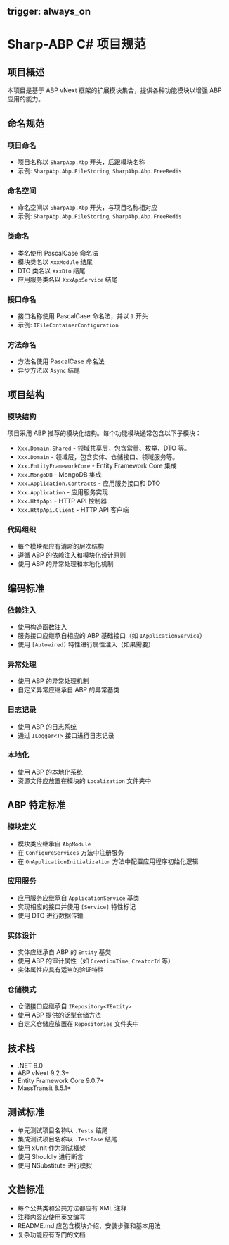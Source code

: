 trigger: always_on
---

# Sharp-ABP C# 项目规范

## 项目概述

本项目是基于 ABP vNext 框架的扩展模块集合，提供各种功能模块以增强 ABP 应用的能力。

## 命名规范

### 项目命名
- 项目名称以 `SharpAbp.Abp` 开头，后跟模块名称
- 示例: `SharpAbp.Abp.FileStoring`, `SharpAbp.Abp.FreeRedis`

### 命名空间
- 命名空间以 `SharpAbp.Abp` 开头，与项目名称相对应
- 示例: `SharpAbp.Abp.FileStoring`, `SharpAbp.Abp.FreeRedis`

### 类命名
- 类名使用 PascalCase 命名法
- 模块类名以 `XxxModule` 结尾
- DTO 类名以 `XxxDto` 结尾
- 应用服务类名以 `XxxAppService` 结尾

### 接口命名
- 接口名称使用 PascalCase 命名法，并以 `I` 开头
- 示例: `IFileContainerConfiguration`

### 方法命名
- 方法名使用 PascalCase 命名法
- 异步方法以 `Async` 结尾

## 项目结构

### 模块结构
项目采用 ABP 推荐的模块化结构。每个功能模块通常包含以下子模块：

- `Xxx.Domain.Shared` - 领域共享层，包含常量、枚举、DTO 等。
- `Xxx.Domain` - 领域层，包含实体、仓储接口、领域服务等。
- `Xxx.EntityFrameworkCore` - Entity Framework Core 集成
- `Xxx.MongoDB` - MongoDB 集成
- `Xxx.Application.Contracts` - 应用服务接口和 DTO
- `Xxx.Application` - 应用服务实现
- `Xxx.HttpApi` - HTTP API 控制器
- `Xxx.HttpApi.Client` - HTTP API 客户端

### 代码组织
- 每个模块都应有清晰的层次结构
- 遵循 ABP 的依赖注入和模块化设计原则
- 使用 ABP 的异常处理和本地化机制

## 编码标准

### 依赖注入
- 使用构造函数注入
- 服务接口应继承自相应的 ABP 基础接口（如 `IApplicationService`）
- 使用 `[Autowired]` 特性进行属性注入（如果需要）

### 异常处理
- 使用 ABP 的异常处理机制
- 自定义异常应继承自 ABP 的异常基类

### 日志记录
- 使用 ABP 的日志系统
- 通过 `ILogger<T>` 接口进行日志记录

### 本地化
- 使用 ABP 的本地化系统
- 资源文件应放置在模块的 `Localization` 文件夹中

## ABP 特定标准

### 模块定义
- 模块类应继承自 `AbpModule`
- 在 `ConfigureServices` 方法中注册服务
- 在 `OnApplicationInitialization` 方法中配置应用程序初始化逻辑

### 应用服务
- 应用服务应继承自 `ApplicationService` 基类
- 实现相应的接口并使用 `[Service]` 特性标记
- 使用 DTO 进行数据传输

### 实体设计
- 实体应继承自 ABP 的 `Entity` 基类
- 使用 ABP 的审计属性（如 `CreationTime`, `CreatorId` 等）
- 实体属性应具有适当的验证特性

### 仓储模式
- 仓储接口应继承自 `IRepository<TEntity>`
- 使用 ABP 提供的泛型仓储方法
- 自定义仓储应放置在 `Repositories` 文件夹中

## 技术栈

- .NET 9.0
- ABP vNext 9.2.3+
- Entity Framework Core 9.0.7+
- MassTransit 8.5.1+

## 测试标准

- 单元测试项目名称以 `.Tests` 结尾
- 集成测试项目名称以 `.TestBase` 结尾
- 使用 xUnit 作为测试框架
- 使用 Shouldly 进行断言
- 使用 NSubstitute 进行模拟

## 文档标准

- 每个公共类和公共方法都应有 XML 注释
- 注释内容应使用英文编写
- README.md 应包含模块介绍、安装步骤和基本用法
- 复杂功能应有专门的文档
